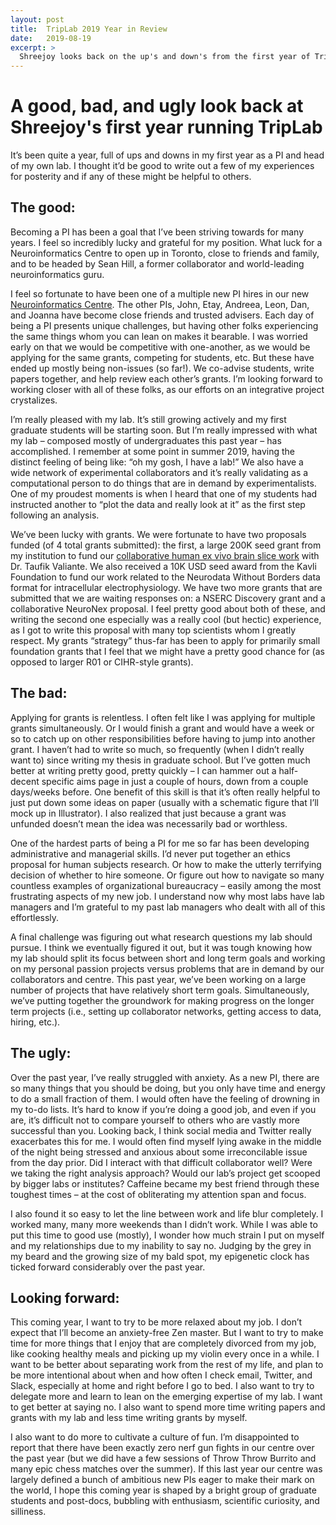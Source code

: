```yaml
---
layout: post
title:  TripLab 2019 Year in Review
date:   2019-08-19
excerpt: >
  Shreejoy looks back on the up's and down's from the first year of TripLab
---
```


# A good, bad, and ugly look back at Shreejoy's first year running TripLab

It’s been quite a year, full of ups and downs in my first year as a PI and head of my own lab. I thought it’d be good to write out a few of my experiences for posterity and if any of these might be helpful to others.

## The good:

Becoming a PI has been a goal that I’ve been striving towards for many years. I feel so incredibly lucky and grateful for my position. What luck for a Neuroinformatics Centre to open up in Toronto, close to friends and family, and to be headed by Sean Hill, a former collaborator and world-leading neuroinformatics guru.

I feel so fortunate to have been one of a multiple new PI hires in our new [Neuroinformatics Centre](http://krembilneuroinformatics.ca/). The other PIs, John, Etay, Andreea, Leon, Dan, and Joanna have become close friends and trusted advisers. Each day of being a PI presents unique challenges, but having other folks experiencing the same things whom you can lean on makes it bearable. I was worried early on that we would be competitive with one-another, as we would be applying for the same grants, competing for students, etc. But these have ended up mostly being non-issues (so far!). We co-advise students, write papers together, and help review each other’s grants. I’m looking forward to working closer with all of these folks, as our efforts on an integrative project crystalizes.

I’m really pleased with my lab. It’s still growing actively and my first graduate students will be starting soon. But I’m really impressed with what my lab – composed mostly of undergraduates this past year – has accomplished. I remember at some point in summer 2019, having the distinct feeling of being like: “oh my gosh, I have a lab!” We also have a wide network of experimental collaborators and it’s really validating as a computational person to do things that are in demand by experimentalists. One of my proudest moments is when I heard that one of my students had instructed another to “plot the data and really look at it” as the first step following an analysis. 

We’ve been lucky with grants. We were fortunate to have two proposals funded (of 4 total grants submitted): the first, a large 200K seed grant from my institution to fund our [collaborative human ex vivo brain slice work](https://www.biorxiv.org/content/10.1101/748988v2) with Dr. Taufik Valiante. We also received a 10K USD seed award from the Kavli Foundation to fund our work related to the Neurodata Without Borders data format for intracellular electrophysiology. We have two more grants that are submitted that we are waiting responses on: a NSERC Discovery grant and a collaborative NeuroNex proposal. I feel pretty good about both of these, and writing the second one especially was a really cool (but hectic) experience, as I got to write this proposal with many top scientists whom I greatly respect. My grants “strategy” thus-far has been to apply for primarily small foundation grants that I feel that we might have a pretty good chance for (as opposed to larger R01 or CIHR-style grants). 

## The bad: 

Applying for grants is relentless. I often felt like I was applying for multiple grants simultaneously. Or I would finish a grant and would have a week or so to catch up on other responsibilities before having to jump into another grant. I haven’t had to write so much, so frequently (when I didn’t really want to) since writing my thesis in graduate school. But I’ve gotten much better at writing pretty good, pretty quickly – I can hammer out a half-decent specific aims page in just a couple of hours, down from a couple days/weeks before. One benefit of this skill is that it’s often really helpful to just put down some ideas on paper (usually with a schematic figure that I’ll mock up in Illustrator). I also realized that just because a grant was unfunded doesn’t mean the idea was necessarily bad or worthless.

One of the hardest parts of being a PI for me so far has been developing administrative and managerial skills. I’d never put together an ethics proposal for human subjects research. Or how to make the utterly terrifying decision of whether to hire someone. Or figure out how to navigate so many countless examples of organizational bureaucracy – easily among the most frustrating aspects of my new job. I understand now why most labs have lab managers and I’m grateful to my past lab managers who dealt with all of this effortlessly. 

A final challenge was figuring out what research questions my lab should pursue. I think we eventually figured it out, but it was tough knowing how my lab should split its focus between short and long term goals and working on my personal passion projects versus problems that are in demand by our collaborators and centre. This past year, we’ve been working on a large number of projects that have relatively short term goals. Simultaneously, we’ve putting together the groundwork for making progress on the longer term projects (i.e., setting up collaborator networks, getting access to data, hiring, etc.).

## The ugly: 

Over the past year, I’ve really struggled with anxiety. As a new PI, there are so many things that you should be doing, but you only have time and energy to do a small fraction of them. I would often have the feeling of drowning in my to-do lists. It’s hard to know if you’re doing a good job, and even if you are, it’s difficult not to compare yourself to others who are vastly more successful than you. Looking back, I think social media and Twitter really exacerbates this for me. I would often find myself lying awake in the middle of the night being stressed and anxious about some irreconcilable issue from the day prior. Did I interact with that difficult collaborator well? Were we taking the right analysis approach? Would our lab’s project get scooped by bigger labs or institutes? Caffeine became my best friend through these toughest times – at the cost of obliterating my attention span and focus. 

I also found it so easy to let the line between work and life blur completely. I worked many, many more weekends than I didn’t work. While I was able to put this time to good use (mostly), I wonder how much strain I put on myself and my relationships due to my inability to say no. Judging by the grey in my beard and the growing size of my bald spot, my epigenetic clock has ticked forward considerably over the past year.

## Looking forward:

This coming year, I want to try to be more relaxed about my job. I don’t expect that I’ll become an anxiety-free Zen master. But I want to try to make time for more things that I enjoy that are completely divorced from my job, like cooking healthy meals and picking up my violin every once in a while. I want to be better about separating work from the rest of my life, and plan to be more intentional about when and how often I check email, Twitter, and Slack, especially at home and right before I go to bed. I also want to try to delegate more and learn to lean on the emerging expertise of my lab. I want to get better at saying no. I also want to spend more time writing papers and grants with my lab and less time writing grants by myself. 

I also want to do more to cultivate a culture of fun. I’m disappointed to report that there have been exactly zero nerf gun fights in our centre over the past year (but we did have a few sessions of Throw Throw Burrito and many epic chess matches over the summer). If this last year our centre was largely defined a bunch of ambitious new PIs eager to make their mark on the world, I hope this coming year is shaped by a bright group of graduate students and post-docs, bubbling with enthusiasm, scientific curiosity, and silliness.

